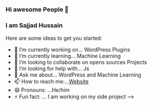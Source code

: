 ### Hi awesome People 👋

### I am Sajjad Hussain 



Here are some ideas to get you started:

- 🔭 I’m currently working on... WordPress Plugins
- 🌱 I’m currently learning... Machine Learning
- 👯 I’m looking to collaborate on opens sources Projects
- 🤔 I’m looking for help with... Js
- 💬 Ask me about... WordPress and Machine Learning
- 📫 How to reach me:...[Website](https:wwww.sajjadhussain.com)
- 😄 Pronouns: ...He/him
- ⚡ Fun fact: ... I am working on my side project
-->
